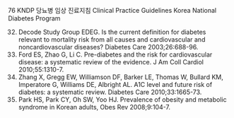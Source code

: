 <PAGE>76
KNDP 당뇨병 임상 진료지침 Clinical Practice Guidelines
Korea National Diabetes Program

32. Decode Study Group EDEG. Is the current definition for diabetes relevant to mortality risk from all causes and cardiovascular and noncardiovascular diseases? Diabetes Care 2003;26:688-96.
33. Ford ES, Zhao G, Li C. Pre-diabetes and the risk for cardiovascular disease: a systematic review of the evidence. J Am Coll Cardiol 2010;55:1310-7.
34. Zhang X, Gregg EW, Williamson DF, Barker LE, Thomas W, Bullard KM, Imperatore G, Williams DE, Albright AL. A1C level and future risk of diabetes: a systematic review. Diabetes Care 2010;33:1665-73.
35. Park HS, Park CY, Oh SW, Yoo HJ. Prevalence of obesity and metabolic syndrome in Korean adults, Obes Rev 2008;9:104-7.